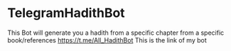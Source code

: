 # TelegramHadithBot
This Bot will generate you a  hadith from a specific chapter from a specific book/references
https://t.me/All_HadithBot
This is the link of my bot 
